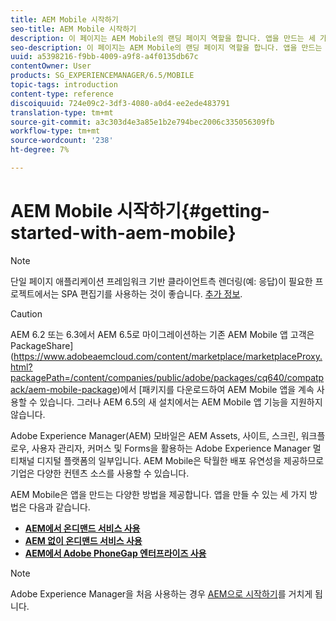 ```yaml
---
title: AEM Mobile 시작하기
seo-title: AEM Mobile 시작하기
description: 이 페이지는 AEM Mobile의 랜딩 페이지 역할을 합니다. 앱을 만드는 세 가지 방법을 살펴보려면 이 페이지를 시작점으로 하십시오.
seo-description: 이 페이지는 AEM Mobile의 랜딩 페이지 역할을 합니다. 앱을 만드는 세 가지 방법을 살펴보려면 이 페이지를 시작점으로 하십시오.
uuid: a5398216-f9bb-4009-a9f8-a4f0135db67c
contentOwner: User
products: SG_EXPERIENCEMANAGER/6.5/MOBILE
topic-tags: introduction
content-type: reference
discoiquuid: 724e09c2-3df3-4080-a0d4-ee2ede483791
translation-type: tm+mt
source-git-commit: a3c303d4e3a85e1b2e794bec2006c335056309fb
workflow-type: tm+mt
source-wordcount: '238'
ht-degree: 7%

---
```



# AEM Mobile 시작하기{#getting-started-with-aem-mobile}

>[!NOTE]
>
>단일 페이지 애플리케이션 프레임워크 기반 클라이언트측 렌더링(예: 응답)이 필요한 프로젝트에서는 SPA 편집기를 사용하는 것이 좋습니다. [추가 정보](/help/sites-developing/spa-overview.md).

>[!CAUTION]
>
>AEM 6.2 또는 6.3에서 AEM 6.5로 마이그레이션하는 기존 AEM Mobile 앱 고객은 PackageShare](https://www.adobeaemcloud.com/content/marketplace/marketplaceProxy.html?packagePath=/content/companies/public/adobe/packages/cq640/compatpack/aem-mobile-package)에서 [패키지를 다운로드하여 AEM Mobile 앱을 계속 사용할 수 있습니다. 그러나 AEM 6.5의 새 설치에서는 AEM Mobile 앱 기능을 지원하지 않습니다.

Adobe Experience Manager(AEM) 모바일은 AEM Assets, 사이트, 스크린, 워크플로우, 사용자 관리자, 커머스 및 Forms을 활용하는 Adobe Experience Manager 멀티채널 디지털 플랫폼의 일부입니다. AEM Mobile은 탁월한 배포 유연성을 제공하므로 기업은 다양한 컨텐츠 소스를 사용할 수 있습니다.

AEM Mobile은 앱을 만드는 다양한 방법을 제공합니다. 앱을 만들 수 있는 세 가지 방법은 다음과 같습니다.

* **[AEM에서 온디맨드 서비스 사용](/help/mobile/getting-started-aem-mobile-on-demand.md)**
* **[AEM 없이 온디맨드 서비스 사용](https://helpx.adobe.com/digital-publishing-solution/topics.html)**
* **[AEM에서 Adobe PhoneGap 엔터프라이즈 사용](/help/mobile/getting-started-aem-mobile-phonegap.md)**

>[!NOTE]
>
>Adobe Experience Manager을 처음 사용하는 경우 [AEM으로 시작하기](/help/sites-deploying/deploy.md)를 거치게 됩니다.
